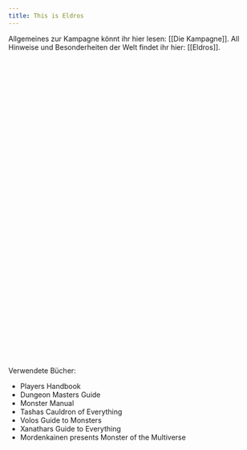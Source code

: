 ```yaml
---
title: This is Eldros
---
```

Allgemeines zur Kampagne könnt ihr hier lesen: [[Die Kampagne]].
All Hinweise und Besonderheiten der Welt findet ihr hier: [[Eldros]].

<style>
    .leaflet-marker-icon {
        image-rendering: auto;
        transform: none;
    }
</style>

<div id="map" style="width: 100%; height: 600px; z-index: 0;"></div>

 <link rel="stylesheet" href="https://unpkg.com/leaflet@1.9.4/dist/leaflet.css"
     integrity="sha256-p4NxAoJBhIIN+hmNHrzRCf9tD/miZyoHS5obTRR9BMY="
     crossorigin=""/>
 <script src="https://unpkg.com/leaflet@1.9.4/dist/leaflet.js"
     integrity="sha256-20nQCchB9co0qIjJZRGuk2/Z9VM+kNiyxNV1lvTlZBo="
     crossorigin=""></script>

<script>
    var map = L.map('map', {
        crs: L.CRS.Simple,  // Use a simple CRS since we're not using a real map
        minZoom: -1.5,  // Allows zooming out to see the whole image
		maxZoom: 19,
        zoomSnap: 0.1,  // Smoother zoom steps
        zoomDelta: 0.25,  // Smaller zoom increments
        zoomAnimation: true  // Enable smooth zoom transitions
    }).setView([0, 0], 0);

    var imageUrl = '/Imagefolder/NaturmitGrenzen.png';  // Path to your image
    var imageBounds = [[0, 0], [1800, 2400]];  // Adjust these bounds as needed

    L.imageOverlay(imageUrl, imageBounds).addTo(map);
	
    map.fitBounds(imageBounds);  // Zooms and pans the map to fit the image exactly

    // Add a click event to the map
    map.on('click', function(e) {
        var latlng = e.latlng; // Get the latitude and longitude of the click
        var popupContent = `Coordinates: ${latlng.lat.toFixed(2)}, ${latlng.lng.toFixed(2)}`;
        
        // Create a popup at the click location
        L.popup()
            .setLatLng(latlng) // Set the position of the popup
            .setContent(popupContent) // Set the content of the popup
            .openOn(map); // Open the popup on the map
    });

	
    //Markericons:

	var DynastyIcon = new L.Icon({
	    iconUrl: '/Imagefolder/IconsMap/Dynastyicon.png',
	    iconSize: [60, 60],
	    iconAnchor: [30, 30],
	    popupAnchor: [-3, -38]
	});
	
	var NationIcon = L.icon({
	    iconUrl: '/Imagefolder/IconsMap/Nationicon.png',
	    iconSize: [50, 50],
	    iconAnchor: [25, 25],
	    popupAnchor: [-3, -38]
	});
	
	var CountryIcon = L.icon({
	    iconUrl: '/Imagefolder/IconsMap/Countryicon.png',
	    iconSize: [40, 40],
	    iconAnchor: [20, 20],
	    popupAnchor: [-3, -38]
	});
	
	var CityIcon = L.icon({
	    iconUrl: '/Imagefolder/IconsMap/Cityicon.png',
	    iconSize: [30, 30],
	    iconAnchor: [15, 15],
	    popupAnchor: [-3, -38]
	});
	
	var AußenIcon = L.icon({
	    iconUrl: '/Imagefolder/IconsMap/Außenbereichicon.png',
	    iconSize: [20, 20],
	    iconAnchor: [10, 10],
	    popupAnchor: [-3, -38]
	});
	
	var ContinentIcon = L.icon({
	    iconUrl: '/Imagefolder/IconsMap/continenticon.png',
	    iconSize: [50, 50],
	    iconAnchor: [25, 25],
	    popupAnchor: [-3, -38]
	});
	
	var IslandIcon = L.icon({
	    iconUrl: '/Imagefolder/IconsMap/Islandicon.png',
	    iconSize: [50, 50],
	    iconAnchor: [25, 25],
	    popupAnchor: [-3, -38]
	});
	
	var WildIcon = L.icon({
	    iconUrl: '/Imagefolder/IconsMap/Wildnissicon.png',
	    iconSize: [35, 35],
	    iconAnchor: [17, 17],
	    popupAnchor: [-3, -38]
	});
	
	//Marker
	//Dynasties
    L.marker([957.32, 546.65], { icon: DynastyIcon }).addTo(map)
        .bindPopup('Valoria');

    L.marker([612.11, 787.07], { icon: DynastyIcon }).addTo(map)
        .bindPopup('Tharradur');
		
    L.marker([772.94, 990.14], { icon: DynastyIcon }).addTo(map)
        .bindPopup('Stormhall');
		
    L.marker([1142.51, 1504.29], { icon: DynastyIcon }).addTo(map)
        .bindPopup('Aetheria');
		
    L.marker([353.00, 1489.67], { icon: DynastyIcon }).addTo(map)
        .bindPopup('Elarian');
		
    L.marker([514.64, 1916.92], { icon: DynastyIcon }).addTo(map)
        .bindPopup('Arvendell');


	//Größere Länder
    L.marker([1574.63, 830.12], { icon: NationIcon }).addTo(map)
        .bindPopup('Aurora');
		
    L.marker([1162.82, 864.24], { icon: NationIcon }).addTo(map)
        .bindPopup('Faelan');
		
    L.marker([1056.42, 908.10], { icon: NationIcon }).addTo(map)
        .bindPopup('Altrea');
		
    L.marker([724.30, 850.50], { icon: NationIcon }).addTo(map)
        .bindPopup('Marundar');
		
    L.marker([595.80, 883.00], { icon: NationIcon }).addTo(map)
        .bindPopup('Nebelheim');
		
    L.marker([837.17, 1521.45], { icon: NationIcon }).addTo(map)
        .bindPopup('Zalira');
		
    L.marker([1024.77, 1673.56], { icon: NationIcon }).addTo(map)
        .bindPopup('Silvershore');


	//Kleinere Länder
	L.marker([843.61, 545.02], { icon: CountryIcon }).addTo(map)
        .bindPopup('Silberfels');
		
	L.marker([1234.30, 904.04], { icon: CountryIcon }).addTo(map)
        .bindPopup('Elvaria');
		
	L.marker([1131.58, 1011.16], { icon: CountryIcon }).addTo(map)
        .bindPopup('Shadowfen');
		
	L.marker([916.98, 974.04], { icon: CountryIcon }).addTo(map)
        .bindPopup('Bellagrim');
		
	L.marker([796.41, 865.85], { icon: CountryIcon }).addTo(map)
        .bindPopup('Thornwood');
		
	L.marker([673.02, 981.82], { icon: CountryIcon }).addTo(map)
        .bindPopup('Silverdale');
		
	L.marker([1184.10, 1283.98], { icon: CountryIcon }).addTo(map)
        .bindPopup('Rabenklippe');
		
	L.marker([953.26, 1633.44], { icon: CountryIcon }).addTo(map)
        .bindPopup('Aeloria');
		
	L.marker([901.28, 1503.48], { icon: CountryIcon }).addTo(map)
        .bindPopup('Mondhafen');
		
	L.marker([808.68, 1438.50], { icon: CountryIcon }).addTo(map)
        .bindPopup('Orden von Luminara');
		
	L.marker([795.68, 1344.28], { icon: CountryIcon }).addTo(map)
        .bindPopup('Galathar');
		
	L.marker([753.45, 1386.51], { icon: CountryIcon }).addTo(map)
        .bindPopup('Winterheim');
		
	L.marker([586.12, 1336.97], { icon: CountryIcon }).addTo(map)
        .bindPopup('Emeraldia');
		
		
	//Cities
	L.marker([1347.54, 705.23], { icon: CityIcon }).addTo(map)
        .bindPopup('Parathor');
		
	L.marker([1220.00, 1107.14], { icon: CityIcon }).addTo(map)
        .bindPopup('Seraphel');
		
	L.marker([891.50, 759.35], { icon: CityIcon }).addTo(map)
        .bindPopup('Brückenstadt Aran');
		
	L.marker([1005.65, 1441.41], { icon: CityIcon }).addTo(map)
        .bindPopup('Talongarde');

	L.marker([817.02, 1492.85], { icon: CityIcon }).addTo(map)
        .bindPopup('Rivermark');
		
	L.marker([781.11, 1307.44], { icon: CityIcon }).addTo(map)
        .bindPopup('Drakenhavn');
		
	L.marker([681.97, 1100.05], { icon: CityIcon }).addTo(map)
        .bindPopup('Wucodon');
		
	L.marker([687.87, 1414.08], { icon: CityIcon }).addTo(map)
        .bindPopup('Feuerwacht');
		
		
	//Außenbereiche
	L.marker([872.73, 325.87], { icon: AußenIcon }).addTo(map)
        .bindPopup('Gehört zu: Valoria');
		
	L.marker([986.45, 428.22], { icon: AußenIcon }).addTo(map)
        .bindPopup('Gehört zu: Valoria');
		
	L.marker([824.00, 482.64], { icon: AußenIcon }).addTo(map)
        .bindPopup('Gehört zu: Tharradur');
		
	L.marker([743.59, 915.57], { icon: AußenIcon }).addTo(map)
        .bindPopup('Gehört zu: Marundar');
		
	L.marker([606.43, 966.58], { icon: AußenIcon }).addTo(map)
        .bindPopup('Gehört zu: Nebelheim');
		
	L.marker([971.13, 981.20], { icon: AußenIcon }).addTo(map)
        .bindPopup('Gehört zu: Stormhall');
		
	L.marker([1123.83, 948.71], { icon: AußenIcon }).addTo(map)
        .bindPopup('Gehört zu: Stormhall');
		
	L.marker([933.77, 938.15], { icon: AußenIcon }).addTo(map)
        .bindPopup('Gehört zu: Stormhall');
		
	L.marker([818.08, 847.77], { icon: AußenIcon }).addTo(map)
        .bindPopup('Gehört zu: Stormhall');
		
	L.marker([710.37, 899.22], { icon: AußenIcon }).addTo(map)
        .bindPopup('Gehört zu: Stormhall');
		
	L.marker([768.78, 1177.34], { icon: AußenIcon }).addTo(map)
        .bindPopup('Gehört zu: Stormhall');
		
	L.marker([1304.85, 728.00], { icon: AußenIcon }).addTo(map)
        .bindPopup('Gehört zu: Faelan');
		
	L.marker([1136.72, 1045.59], { icon: AußenIcon }).addTo(map)
        .bindPopup('Gehört zu: Altrea');
		
	L.marker([1464.05, 1039.09], { icon: AußenIcon }).addTo(map)
        .bindPopup('Gehört zu: Aurora');
		
	L.marker([1486.80, 790.54], { icon: AußenIcon }).addTo(map)
        .bindPopup('Gehört zu: Aurora');
		
	L.marker([1373.89, 1221.85], { icon: AußenIcon }).addTo(map)
        .bindPopup('Gehört zu: Aetheria');
		
	L.marker([1265.86, 1588.17], { icon: AußenIcon }).addTo(map)
        .bindPopup('Gehört zu: Shadowfen');
		
	L.marker([1224.44, 1623.10], { icon: AußenIcon }).addTo(map)
        .bindPopup('Gehört zu: Aetheria');
		
	L.marker([1136.72, 1045.59], { icon: AußenIcon }).addTo(map)
        .bindPopup('Gehört zu: Altrea');
		
	L.marker([1110.72, 1625.53], { icon: AußenIcon }).addTo(map)
        .bindPopup('Gehört zu: Silvershore');
		
	L.marker([990.62, 1799.14], { icon: AußenIcon }).addTo(map)
        .bindPopup('Gehört zu: Silvershore');
		
	L.marker([1081.60, 1449.06], { icon: AußenIcon }).addTo(map)
        .bindPopup('Gehört zu: Silvershore');
		
	L.marker([869.60, 1730.10], { icon: AußenIcon }).addTo(map)
        .bindPopup('Gehört zu: Silvershore');
		
	L.marker([779.44, 1858.43], { icon: AußenIcon }).addTo(map)
        .bindPopup('Gehört zu: Silvershore');
		
	L.marker([893.96, 1582.27], { icon: AußenIcon }).addTo(map)
        .bindPopup('Gehört zu: Zalira');
		
	L.marker([439.03, 1212.68], { icon: AußenIcon }).addTo(map)
        .bindPopup('Gehört zu: Shadowfen');
		
	L.marker([666.79, 1650.96], { icon: AußenIcon }).addTo(map)
        .bindPopup('Gehört zu: Elarian');
		
	L.marker([388.55, 1265.62], { icon: AußenIcon }).addTo(map)
        .bindPopup('Gehört zu: Elarian');
		
	L.marker([498.12, 1694.05], { icon: AußenIcon }).addTo(map)
        .bindPopup('Gehört zu: Arvendell');
		
	L.marker([754.20, 1982.14], { icon: AußenIcon }).addTo(map)
        .bindPopup('Gehört zu: Arvendell');
		
</script>


Verwendete Bücher:
- Players Handbook
- Dungeon Masters Guide
- Monster Manual
- Tashas Cauldron of Everything
- Volos Guide to Monsters
- Xanathars Guide to Everything
- Mordenkainen presents Monster of the Multiverse